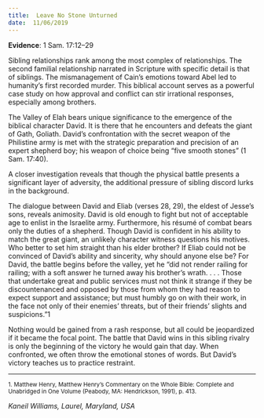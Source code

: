 ```yaml
---
title:  Leave No Stone Unturned
date:  11/06/2019
---
```


**Evidence**: 1 Sam. 17:12–29

Sibling relationships rank among the most complex of relationships. The second familial relationship narrated in Scripture with specific detail is that of siblings. The mismanagement of Cain’s emotions toward Abel led to humanity’s first recorded murder. This biblical account serves as a powerful case study on how approval and conflict can stir irrational responses, especially among brothers.

The Valley of Elah bears unique significance to the emergence of the biblical character David. It is there that he encounters and defeats the giant of Gath, Goliath. David’s confrontation with the secret weapon of the Philistine army is met with the strategic preparation and precision of an expert shepherd boy; his weapon of choice being “five smooth stones” (1 Sam. 17:40).

A closer investigation reveals that though the physical battle presents a significant layer of adversity, the additional pressure of sibling discord lurks in the background.

The dialogue between David and Eliab (verses 28, 29), the eldest of Jesse’s sons, reveals animosity. David is old enough to fight but not of acceptable age to enlist in the Israelite army. Furthermore, his résumé of combat bears only the duties of a shepherd. Though David is confident in his ability to match the great giant, an unlikely character witness questions his motives. Who better to set him straight than his elder brother? If Eliab could not be convinced of David’s ability and sincerity, why should anyone else be? For David, the battle begins before the valley, yet he “did not render railing for railing; with a soft answer he turned away his brother’s wrath. . . . Those that undertake great and public services must not think it strange if they be discountenanced and opposed by those from whom they had reason to expect support and assistance; but must humbly go on with their work, in the face not only of their enemies’ threats, but of their friends’ slights and suspicions.”1

Nothing would be gained from a rash response, but all could be jeopardized if it became the focal point. The battle that David wins in this sibling rivalry is only the beginning of the victory he would gain that day. When confronted, we often throw the emotional stones of words. But David’s victory teaches us to practice restraint.

---

<sup>1. Matthew Henry, Matthew Henry’s Commentary on the Whole Bible: Complete and Unabridged in One Volume (Peabody, MA: Hendrickson, 1991), p. 413.</sup>

_Kaneil Williams, Laurel, Maryland, USA_